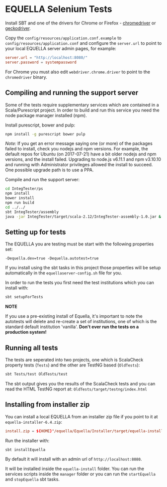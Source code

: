 # EQUELLA Selenium Tests

Install SBT and one of the drivers for Chrome or Firefox -
[chromedriver](https://sites.google.com/a/chromium.org/chromedriver/) or [geckodriver](https://github.com/mozilla/geckodriver/releases).

Copy the `config/resources/application.conf.example` to `config/resources/application.conf` and
configure the `server.url` to point to your local EQUELLA server admin pages, for example:

```conf
server.url = "http://localhost:8080/"
server.password = systempassword
```

For Chrome you must also edit `webdriver.chrome.driver` to point to the `chromedriver` binary.


## Compiling and running the support server

Some of the tests require supplementary services which are contained in a Scala/Purescript project.
In order to build and run this service you need the node package manager installed (npm).

Install purescript, bower and pulp:
```bash
npm install -g purescript bower pulp
```
_Note:_ If you get an error message saying one (or more) of the packages failed to install, check you nodejs and npm versions.  For example, the default repos for Ubuntu (on 2017-07-21) have a bit older nodejs and npm versions, and the install failed.  Upgrading to node.js v6.11.1 and npm v3.10.10 and running with Administrator privileges allowed the install to succeed.  One possible upgrade path is to use a PPA.

Compile and run the support server:
```bash
cd IntegTester/ps
npm install
bower install
npm run build
cd ../../
sbt IntegTester/assembly
java -jar IntegTester/target/scala-2.12/IntegTester-assembly-1.0.jar &
```

## Setting up for tests

The EQUELLA you are testing must be start with the following properties set:
```
-Dequella.dev=true -Dequella.autotest=true
```

If you install using the sbt tasks in this project those properties will be setup automatically in the `equellaserver-config.sh`
file for you.

In order to run the tests you first need the test institutions which you can install with:
```bash
sbt setupForTests
```

**NOTE**

If you use a pre-existing install of Equella, it's important to note the autotests will
delete and re-create a set of institutions, one of which is the standard default institution 'vanilla'.
**Don't ever run the tests on a production system!**


## Running all tests

The tests are seperated into two projects, one which is ScalaCheck property
tests (`Tests`) and the other are TestNG based (`OldTests`):

```bash
sbt Tests/test OldTests/test
```

The sbt output gives you the results of the ScalaCheck tests and you can read the HTML TestNG report at:
`OldTests/target/testng/index.html`


## Installing from installer zip

You can install a local EQUELLA from an installer zip file if you point to it at `equella-installer-6.4.zip`:


```conf
install.zip = ${HOME}"/equella/Equella/Installer/target/equella-installer-6.4.zip"
```

Run the installer with:

```bash
sbt installEquella
```

By default it will install with an admin url of `http://localhost:8080`.

It will be installed inside the `equella-install` folder. You can run the services scripts
inside the `manager` folder or you can run the `startEquella` and `stopEquella` sbt tasks.

